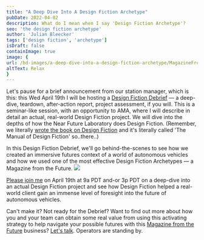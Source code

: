 ```yaml
---
title: "A Deep Dive Into A Design Fiction Archetype"
pubDate: 2022-04-02
description: What do I mean when I say 'Design Fiction Archetype'?
seo: 'the design fiction archetype'
author: 'Julian Bleecker'
tags: ['design fiction', 'archetype']
isDraft: false
containImage: true
image: {
url: /bd-images/a-deep-dive-into-a-design-fiction-archetype/MagazineFromTheFuture_RS_01_032123_02_BRIGHT__1200px.png,,
altText: Relax
}
---
```


Let's pause for a brief announcement from our station manager, which is this: this Wed April 19th I will be hosting a [Design Fiction Debrief](https://ti.to/near-future-laboratory/design-fiction-debrief-magazine-from-the-future) — a deep-dive, teardown, after-action report, project assessment, if you will. 
This is a seminar-like session, with an opportunity to AMA, where I will describe in detail an actual, real-world Design Fiction project. We will dive into the depths of how the Near Future Laboratory does Design Fiction. (Remember, we literally [wrote the book on Design Fiction](http://themanual.nearfuturelaboratory.com/) and it's literally called 'The Manual of Design Fiction' so..there..)
 
In this Design Fiction Debrief, we'll go behind-the-scenes to see how we created an immersive futures context of a world of autonomous vehicles and how we used one of the most effective Design Fiction Archetypes — a Magazine from the Future.
 ![](/bd-images/a-deep-dive-into-a-design-fiction-archetype/Banner_01___LinkedIn.jpg)

[Please join me](https://ti.to/near-future-laboratory/design-fiction-debrief-magazine-from-the-future) on April 19th at 9a PDT and-or 3p PDT on a deep-dive into an actual Design Fiction project and see how Design Fiction helped a real-world client gain an immense level of foresight into the future of autonomous vehicles.

Can't make it? Not ready for the Debrief? Want to find out more about how you and your team can obtain some real value from using this activating strategy to help navigate your possible futures with this [Magazine from the Future](http://magazinefromthefuture.com/) business? [Let's talk](https://calendly.com/julian-bleecker/magazine-from-the-future?month=2023-04). Operators are standing by.